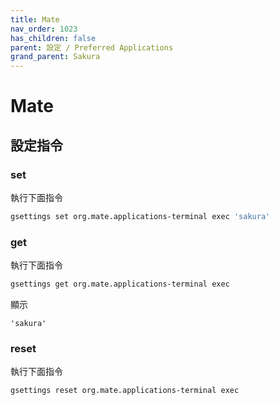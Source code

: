 ```yaml
---
title: Mate
nav_order: 1023
has_children: false
parent: 設定 / Preferred Applications
grand_parent: Sakura
---
```



# Mate


## 設定指令


### set

執行下面指令

``` sh
gsettings set org.mate.applications-terminal exec 'sakura'
```


### get

執行下面指令

``` sh
gsettings get org.mate.applications-terminal exec
```

顯示

```
'sakura'
```


### reset

執行下面指令

``` sh
gsettings reset org.mate.applications-terminal exec
```
